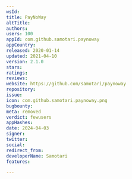 ```yaml
---
wsId: 
title: PayNoWay
altTitle: 
authors: 
users: 100
appId: com.github.samotari.paynoway
appCountry: 
released: 2020-01-14
updated: 2021-04-10
version: 2.1.0
stars: 
ratings: 
reviews: 
website: https://github.com/samotari/paynoway
repository: 
issue: 
icon: com.github.samotari.paynoway.png
bugbounty: 
meta: removed
verdict: fewusers
appHashes: 
date: 2024-04-03
signer: 
twitter: 
social: 
redirect_from: 
developerName: Samotari
features: 

---
```


